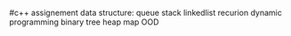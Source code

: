 #c++ assignement
data structure:
queue
stack
linkedlist
recurion
dynamic programming
binary tree
heap
map
OOD
